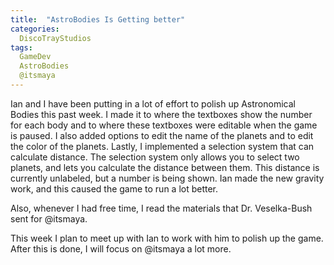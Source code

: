 ```yaml
---
title:  "AstroBodies Is Getting better"
categories:
  DiscoTrayStudios
tags:
  GameDev
  AstroBodies
  @itsmaya
---
```


Ian and I have been putting in a lot of effort to polish up Astronomical Bodies this past week. I made it to where the textboxes show the number for each body and to where these textboxes were editable when the game is paused. I also added options to edit the name of the planets and to edit the color of the planets. Lastly, I implemented a selection system that can calculate distance. The selection system only allows you to select two planets, and lets you calculate the distance between them. This distance is currently unlabeled, but a number is being shown. Ian made the new gravity work, and this caused the game to run a lot better.

Also, whenever I had free time, I read the materials that Dr. Veselka-Bush sent for @itsmaya.

This week I plan to meet up with Ian to work with him to polish up the game. After this is done, I will focus on @itsmaya a lot more.

